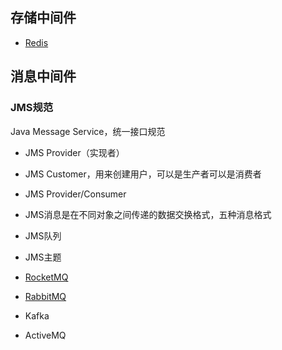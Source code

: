 
## 存储中间件

-   [Redis](Redis.md)

## 消息中间件

### JMS规范

Java Message Service，统一接口规范

-   JMS Provider（实现者）
-   JMS Customer，用来创建用户，可以是生产者可以是消费者
-   JMS Provider/Consumer
-   JMS消息是在不同对象之间传递的数据交换格式，五种消息格式
-   JMS队列
-   JMS主题




-   [RocketMQ](RocketMQ.md)
-   [RabbitMQ](RabbitMQ.md)
-   Kafka
-   ActiveMQ
